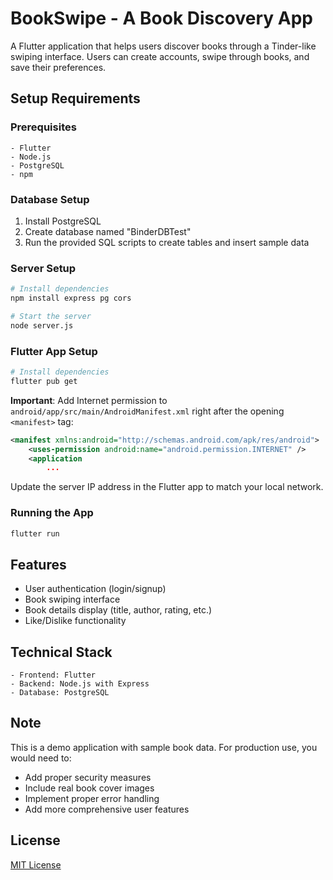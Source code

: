 # BookSwipe - A Book Discovery App

A Flutter application that helps users discover books through a Tinder-like swiping interface. Users can create accounts, swipe through books, and save their preferences.

## Setup Requirements

### Prerequisites
```
- Flutter
- Node.js
- PostgreSQL
- npm
```

### Database Setup
1. Install PostgreSQL
2. Create database named "BinderDBTest"
3. Run the provided SQL scripts to create tables and insert sample data

### Server Setup
```bash
# Install dependencies
npm install express pg cors

# Start the server
node server.js
```

### Flutter App Setup
```bash
# Install dependencies
flutter pub get
```

**Important**: Add Internet permission to `android/app/src/main/AndroidManifest.xml` right after the opening `<manifest>` tag:
```xml
<manifest xmlns:android="http://schemas.android.com/apk/res/android">
    <uses-permission android:name="android.permission.INTERNET" />
    <application
        ...
```

Update the server IP address in the Flutter app to match your local network.

### Running the App
```bash
flutter run
```

## Features
- User authentication (login/signup)
- Book swiping interface
- Book details display (title, author, rating, etc.)
- Like/Dislike functionality

## Technical Stack
```
- Frontend: Flutter
- Backend: Node.js with Express
- Database: PostgreSQL
```

## Note
This is a demo application with sample book data. For production use, you would need to:
- Add proper security measures
- Include real book cover images
- Implement proper error handling
- Add more comprehensive user features

## License
[MIT License](LICENSE)
